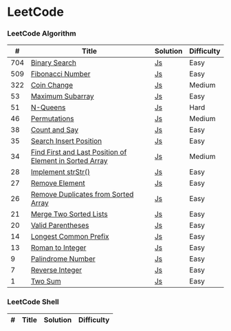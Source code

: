 
LeetCode
========

### LeetCode Algorithm
 
| # | Title | Solution | Difficulty |
|---| ----- | -------- | ---------- |
|704|[Binary Search](https://leetcode.com/problems/binary-search/)| [Js](./algorithms/binarySearch/binarySearch.js)|Easy|
|509|[Fibonacci Number](https://leetcode.com/problems/fibonacci-number/)| [Js](./algorithms/fibonacciNumber/fibonacciNumber.js)|Easy|
|322|[Coin Change](https://leetcode.com/problems/coin-change/)| [Js](./algorithms/coinChange/coinChange.js)|Medium|
|53|[Maximum Subarray](https://leetcode.com/problems/maximum-subarray/)| [Js](./algorithms/maximumSubarray/maximumSubarray.js)|Easy|
|51|[N-Queens](https://leetcode.com/problems/n-queens/)| [Js](./algorithms/nQueens/nQueens.js)|Hard|
|46|[Permutations](https://leetcode.com/problems/permutations/)| [Js](./algorithms/permutations/permutations.js)|Medium|
|38|[Count and Say](https://leetcode.com/problems/count-and-say/)| [Js](./algorithms/countAndSay/countAndSay.js)|Easy|
|35|[Search Insert Position](https://leetcode.com/problems/search-insert-position/)| [Js](./algorithms/searchInsertPosition/searchInsertPosition.js)|Easy|
|34|[Find First and Last Position of Element in Sorted Array](https://leetcode.com/problems/find-first-and-last-position-of-element-in-sorted-array/)| [Js](./algorithms/findFirstAndLastPositionOfElementInSortedArray/findFirstAndLastPositionOfElementInSortedArray.js)|Medium|
|28|[Implement strStr()](https://leetcode.com/problems/implement-strstr/)| [Js](./algorithms/implementStrstr/implementStrstr.js)|Easy|
|27|[Remove Element](https://leetcode.com/problems/remove-element/)| [Js](./algorithms/removeElement/removeElement.js)|Easy|
|26|[Remove Duplicates from Sorted Array](https://leetcode.com/problems/remove-duplicates-from-sorted-array/)| [Js](./algorithms/removeDuplicatesFromSortedArray/removeDuplicatesFromSortedArray.js)|Easy|
|21|[Merge Two Sorted Lists](https://leetcode.com/problems/merge-two-sorted-lists/)| [Js](./algorithms/mergeTwoSortedLists/mergeTwoSortedLists.js)|Easy|
|20|[Valid Parentheses](https://leetcode.com/problems/valid-parentheses/)| [Js](./algorithms/validParentheses/validParentheses.js)|Easy|
|14|[Longest Common Prefix](https://leetcode.com/problems/longest-common-prefix/)| [Js](./algorithms/longestCommonPrefix/longestCommonPrefix.js)|Easy|
|13|[Roman to Integer](https://leetcode.com/problems/roman-to-integer/)| [Js](./algorithms/romanToInteger/romanToInteger.js)|Easy|
|9|[Palindrome Number](https://leetcode.com/problems/palindrome-number/)| [Js](./algorithms/palindromeNumber/palindromeNumber.js)|Easy|
|7|[Reverse Integer](https://leetcode.com/problems/reverse-integer/)| [Js](./algorithms/reverseInteger/reverseInteger.js)|Easy|
|1|[Two Sum](https://leetcode.com/problems/two-sum/)| [Js](./algorithms/twoSum/twoSum.js)|Easy|


### LeetCode Shell
| # | Title | Solution | Difficulty |
|---| ----- | -------- | ---------- |
